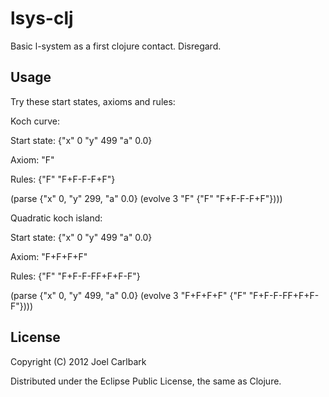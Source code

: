 lsys-clj
========
Basic l-system as a first clojure contact. Disregard.

## Usage

Try these start states, axioms and rules:


Koch curve:

Start state: {"x" 0 "y" 499 "a" 0.0}

Axiom: "F"

Rules: {"F" "F+F-F-F+F"}

(parse {"x" 0, "y" 299, "a" 0.0} (evolve 3 "F" {"F" "F+F-F-F+F"})))


Quadratic koch island:

Start state: {"x" 0 "y" 499 "a" 0.0}

Axiom: "F+F+F+F"

Rules: {"F" "F+F-F-FF+F+F-F"}

(parse {"x" 0, "y" 499, "a" 0.0} (evolve 3 "F+F+F+F" {"F" "F+F-F-FF+F+F-    F"})))

## License

Copyright (C) 2012 Joel Carlbark

Distributed under the Eclipse Public License, the same as Clojure.
